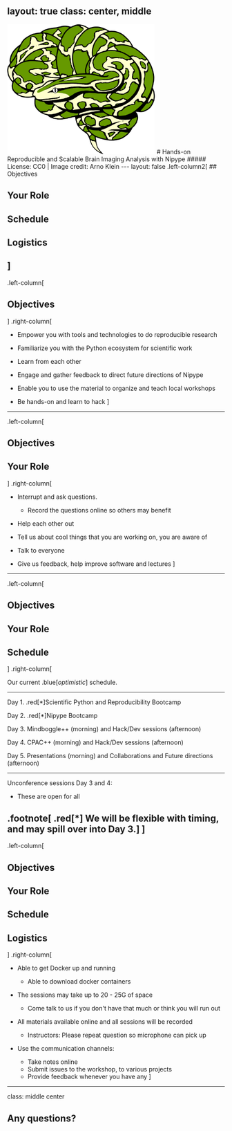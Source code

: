 layout: true
class: center, middle
---
<img src="nipype_logo.svg" height="300px"/>
# Hands-on Reproducible and Scalable Brain Imaging Analysis with Nipype
##### License: CC0 | Image credit: Arno Klein
---
layout: false
.left-column2[
## Objectives

## Your Role

## Schedule

## Logistics
]
---
.left-column[
## Objectives
]
.right-column[
- Empower you with tools and technologies to do reproducible research

- Familiarize you with the Python ecosystem for scientific work

- Learn from each other

- Engage and gather feedback to direct future directions of Nipype

- Enable you to use the material to organize and teach local workshops

- Be hands-on and learn to hack
]
---
.left-column[
## Objectives
## Your Role
]
.right-column[
- Interrupt and ask questions.

  - Record the questions online so others may benefit

- Help each other out

- Tell us about cool things that you are working on, you are aware of

- Talk to everyone

- Give us feedback, help improve software and lectures
]
---
.left-column[
## Objectives
## Your Role
## Schedule
]
.right-column[

Our current .blue[_optimistic_] schedule.

<hr />

Day 1. .red[\*]Scientific Python and Reproducibility Bootcamp

Day 2. .red[\*]Nipype Bootcamp

Day 3. Mindboggle++ (morning) and Hack/Dev sessions (afternoon)

Day 4. CPAC++ (morning) and Hack/Dev sessions (afternoon)

Day 5. Presentations (morning) and Collaborations and Future directions (afternoon)

<hr />
Unconference sessions Day 3 and 4:

  - These are open for all

.footnote[ .red[\*] We will be flexible with timing, and may spill over into Day 3.]
]
---
.left-column[
## Objectives
## Your Role
## Schedule
## Logistics
]
.right-column[
- Able to get Docker up and running

  - Able to download docker containers

- The sessions may take up to 20 - 25G of space

  - Come talk to us if you don't have that much or think you will run out

- All materials available online and all sessions will be recorded

  - Instructors: Please repeat question so microphone can pick up

- Use the communication channels:

  - Take notes online
  - Submit issues to the workshop, to various projects
  - Provide feedback whenever you have any
]
---
class: middle center

## Any questions?

